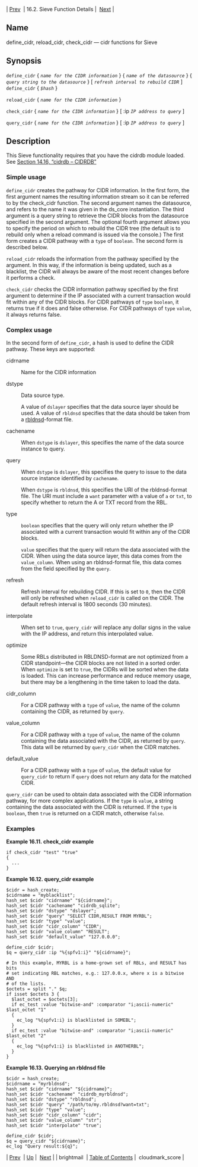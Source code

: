 | [Prev](sieve.ref.brightmail)  | 16.2. Sieve Function Details |  [Next](sieve.ref.cloudmark_score) |

<a name="sieve.ref.cidrdb"></a>
## Name

define_cidr, reload_cidr, check_cidr — cidr functions for Sieve

## Synopsis

`define_cidr` { *`name for the CIDR information`*                           } { *`name of the datasource`*                    } { *`query string to the datasource`*                           } [ *`refresh interval to rebuild CIDR`*                           ]
`define_cidr` { *`$hash`* }

`reload_cidr` { *`name for the CIDR information`*                           }

`check_cidr` { *`name for the CIDR information`*                           } [ :ip *`IP address to query`*                   ]

`query_cidr` { *`name for the CIDR information`*                           } [ :ip *`IP address to query`*                   ]

<a name="idp28828272"></a>
## Description

This Sieve functionality requires that you have the cidrdb module loaded. See [Section 14.16, “cidrdb – CIDRDB”](modules.cidrdb "14.16. cidrdb – CIDRDB")

### Simple usage

`define_cidr` creates the pathway for CIDR information. In the first form, the first argument names the resulting information stream so it can be referred to by the check_cidr function. The second argument names the datasource, and refers to the name it was given in the ds_core instantiation. The third argument is a query string to retrieve the CIDR blocks from the datasource specified in the second argument. The optional fourth argument allows you to specify the period on which to rebuild the CIDR tree (the default is to rebuild only when a reload command is issued via the console.) The first form creates a CIDR pathway with a `type` of `boolean`. The second form is described below.

`reload_cidr` reloads the information from the pathway specified by the argument. In this way, if the information is being updated, such as a blacklist, the CIDR will always be aware of the most recent changes before it performs a check.

`check_cidr` checks the CIDR information pathway specified by the first argument to determine if the IP associated with a current transaction would fit within any of the CIDR blocks. For CIDR pathways of `type` `boolean`, it returns true if it does and false otherwise. For CIDR pathways of `type` `value`, it always returns false.

### Complex usage

In the second form of `define_cidr`, a hash is used to define the CIDR pathway. These keys are supported:

<dl class="variablelist">

<dt>cidrname</dt>

<dd>

Name for the CIDR information

</dd>

<dt>dstype</dt>

<dd>

Data source type.

A value of `dslayer` specifies that the data source layer should be used. A value of `rbldnsd` specifies that the data should be taken from a [rbldnsd](http://www.corpit.ru/mjt/rbldnsd/rbldnsd.8.html)-format file.

</dd>

<dt>cachename</dt>

<dd>

When `dstype` is `dslayer`, this specifies the name of the data source instance to query.

</dd>

<dt>query</dt>

<dd>

When `dstype` is `dslayer`, this specifies the query to issue to the data source instance identified by `cachename`.

When `dstype` is `rbldnsd`, this specifies the URI of the rbldnsd-format file. The URI must include a `want` parameter with a value of `a` or `txt`, to specify whether to return the A or TXT record from the RBL.

</dd>

<dt>type</dt>

<dd>

`boolean` specifies that the query will only return whether the IP associated with a current transaction would fit within any of the CIDR blocks.

`value` specifies that the query will return the data associated with the CIDR. When using the data source layer, this data comes from the `value_column`. When using an rbldnsd-format file, this data comes from the field specified by the `query`.

</dd>

<dt>refresh</dt>

<dd>

Refresh interval for rebuilding CIDR. If this is set to `0`, then the CIDR will only be refreshed when `reload_cidr` is called on the CIDR. The default refresh interval is 1800 seconds (30 minutes).

</dd>

<dt>interpolate</dt>

<dd>

When set to `true`, `query_cidr` will replace any dollar signs in the value with the IP address, and return this interpolated value.

</dd>

<dt>optimize</dt>

<dd>

Some RBLs distributed in RBLDNSD-format are not optimized from a CIDR standpoint—the CIDR blocks are not listed in a sorted order. When `optimize` is set to `true`, the CIDRs will be sorted when the data is loaded. This can increase performance and reduce memory usage, but there may be a lengthening in the time taken to load the data.

</dd>

<dt>cidr_column</dt>

<dd>

For a CIDR pathway with a `type` of `value`, the name of the column containing the CIDR, as returned by `query`.

</dd>

<dt>value_column</dt>

<dd>

For a CIDR pathway with a `type` of `value`, the name of the column containing the data associated with the CIDR, as returned by `query`. This data will be returned by `query_cidr` when the CIDR matches.

</dd>

<dt>default_value</dt>

<dd>

For a CIDR pathway with a `type` of `value`, the default value for `query_cidr` to return if `query` does not return any data for the matched CIDR.

</dd>

</dl>

`query_cidr` can be used to obtain data associated with the CIDR information pathway, for more complex applications. If the `type` is `value`, a string containing the data associated with the CIDR is returned. If the `type` is `boolean`, then `true` is returned on a CIDR match, otherwise `false`.

### Examples

<a name="example.cidr_check"></a>

**Example 16.11. check_cidr example**

```
if check_cidr "test" "true"
{
  ...
}
```

<a name="example.query_cidr"></a>

**Example 16.12. query_cidr example**

```
$cidr = hash_create;
$cidrname = "myblacklist";
hash_set $cidr "cidrname" "${cidrname}";
hash_set $cidr "cachename" "cidrdb_sqlite";
hash_set $cidr "dstype" "dslayer";
hash_set $cidr "query" "SELECT CIDR,RESULT FROM MYRBL";
hash_set $cidr "type" "value";
hash_set $cidr "cidr_column" "CIDR";
hash_set $cidr "value_column" "RESULT";
hash_set $cidr "default_value" "127.0.0.0";

define_cidr $cidr;
$q = query_cidr :ip "%{spfv1:i}" "${cidrname}";

# In this example, MYRBL is a home-grown set of RBLs, and RESULT has bits
# set indicating RBL matches, e.g.: 127.0.0.x, where x is a bitwise AND
# of the lists.
$octets = split "." $q;
if isset $octets 3 {
  $last_octet = $octets[3];
  if ec_test :value "bitwise-and" :comparator "i;ascii-numeric" $last_octet "1"
  {
    ec_log "%{spfv1:i} is blacklisted in SOMEBL";
  }
  if ec_test :value "bitwise-and" :comparator "i;ascii-numeric" $last_octet "2"
  {
    ec_log "%{spfv1:i} is blacklisted in ANOTHERBL";
  }
}
```

<a name="example.query.rbldsnd"></a>

**Example 16.13. Querying an rbldnsd file**

```
$cidr = hash_create;
$cidrname = "myrbldnsd";
hash_set $cidr "cidrname" "${cidrname}";
hash_set $cidr "cachename" "cidrdb_myrbldnsd";
hash_set $cidr "dstype" "rbldnsd";
hash_set $cidr "query" "/path/to/my.rbldnsd?want=txt";
hash_set $cidr "type" "value";
hash_set $cidr "cidr_column" "cidr";
hash_set $cidr "value_column" "str";
hash_set $cidr "interpolate" "true";

define_cidr $cidr;
$q = query_cidr "${cidrname}";
ec_log "Query result:${q}";
```

| [Prev](sieve.ref.brightmail)  | [Up](sieve.ref.files) |  [Next](sieve.ref.cloudmark_score) |
| brightmail  | [Table of Contents](index) |  cloudmark_score |
